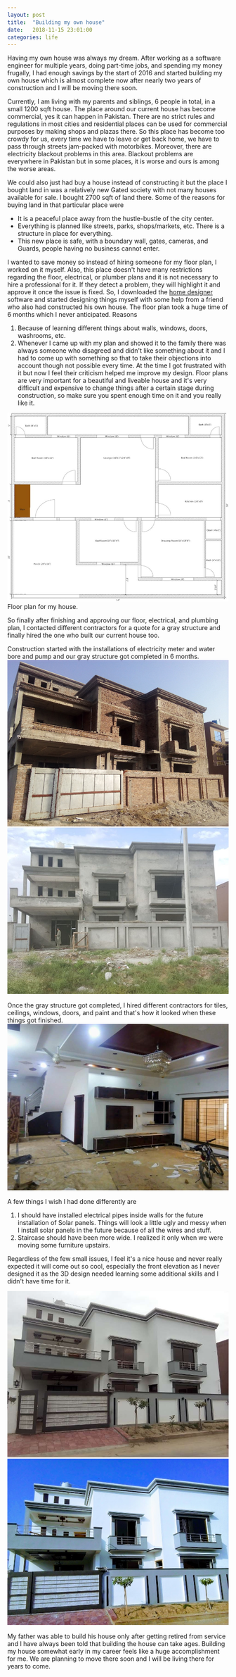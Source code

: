 ```yaml
---
layout: post
title:  "Building my own house"
date:   2018-11-15 23:01:00
categories: life
---
```

Having my own house was always my dream. After working as a software engineer for multiple years, doing part-time jobs, and spending my money frugally, I had enough savings by the start of 2016 and started building my own house which is almost complete now after nearly two years of construction and I will be moving there soon.

Currently, I am living with my parents and siblings, 6 people in total, in a small 1200 sqft house. The place around our current house has become commercial, yes it can happen in Pakistan. There are no strict rules and regulations in most cities and residential places can be used for commercial purposes by making shops and plazas there. So this place has become too crowdy for us, every time we have to leave or get back home, we have to pass through streets jam-packed with motorbikes. Moreover, there are electricity blackout problems in this area. Blackout problems are everywhere in Pakistan but in some places, it is worse and ours is among the worse areas.

We could also just had buy a house instead of constructing it but the place I bought land in was a relatively new Gated society with not many houses available for sale. I bought 2700 sqft of land there. Some of the reasons for buying land in that particular place were

- It is a peaceful place away from the hustle-bustle of the city center.
- Everything is planned like streets, parks, shops/markets, etc. There is a structure in place for everything. 
- This new place is safe, with a boundary wall, gates, cameras, and Guards, people having no business cannot enter.


I wanted to save money so instead of hiring someone for my floor plan, I worked on it myself. Also, this place doesn't have many restrictions regarding the floor, electrical, or plumber plans and it is not necessary to hire a professional for it. If they detect a problem, they will highlight it and approve it once the issue is fixed. So, I downloaded the [home designer](https://www.homedesignersoftware.com/homedesign/) software and started designing things myself with some help from a friend who also had constructed his own house. The floor plan took a huge time of 6 months which I never anticipated. Reasons
1. Because of learning different things about walls, windows, doors, washrooms, etc.
2. Whenever I came up with my plan and showed it to the family there was always someone who disagreed and didn't like something about it and I had to come up with something so that to take their objections into account though not possible every time. At the time I got frustrated with it but now I feel their criticism helped me improve my design. Floor plans are very important for a beautiful and liveable house and it's very difficult and expensive to change things after a certain stage during construction, so make sure you spent enough time on it and you really like it.

<img src="/assets/img/posts/building-my-own-house/home-plan.jpeg" alt="My house plan" />
Floor plan for my house.

So finally after finishing and approving our floor, electrical, and plumbing plan, I contacted different contractors for a quote for a gray structure and finally hired the one who built our current house too.

Construction started with the installations of electricity meter and water bore and pump and our gray structure got completed in 6 months. 
<img src="/assets/img/posts/building-my-own-house/img-1.jpeg" alt="My house's raw structure" />
<img src="/assets/img/posts/building-my-own-house/img-2.jpeg" alt="My house's gray structure" />


Once the gray structure got completed, I hired different contractors for tiles, ceilings, windows, doors, and paint and that's how it looked when these things got finished.
<img src="/assets/img/posts/building-my-own-house/img-5.jpeg" alt="My house's interior" />


A few things I wish I had done differently are
1. I should have installed electrical pipes inside walls for the future installation of Solar panels. Things will look a little ugly and messy when I install solar panels in the future because of all the wires and stuff. 
2. Staircase should have been more wide. I realized it only when we were moving some furniture upstairs.

Regardless of the few small issues, I feel it's a nice house and never really expected it will come out so cool, especially the front elevation as I never designed it as the 3D design needed learning some additional skills and I didn't have time for it. 

<img src="/assets/img/posts/building-my-own-house/img-3.jpeg" alt="My house's interior" />
<img src="/assets/img/posts/building-my-own-house/img-4.jpeg" alt="My house's interior" />

My father was able to build his house only after getting retired from service and I have always been told that building the house can take ages. Building my house somewhat early in my career feels like a huge accomplishment for me. We are planning to move there soon and I will be living there for years to come.
